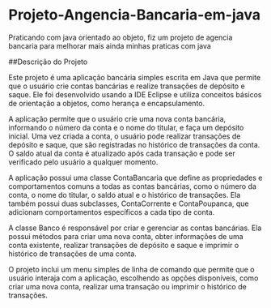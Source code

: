 # Projeto-Angencia-Bancaria-em-java
Praticando com java orientado ao objeto, fiz um projeto de agencia bancaria para melhorar mais ainda minhas praticas com java

##Descrição do Projeto


Este projeto é uma aplicação bancária simples escrita em Java que permite que o usuário crie contas bancárias e realize transações de depósito e saque. Ele foi desenvolvido usando a IDE Eclipse e utiliza conceitos básicos de orientação a objetos, como herança e encapsulamento.

A aplicação permite que o usuário crie uma nova conta bancária, informando o número da conta e o nome do titular, e faça um depósito inicial. Uma vez criada a conta, o usuário pode realizar transações de depósito e saque, que são registradas no histórico de transações da conta. O saldo atual da conta é atualizado após cada transação e pode ser verificado pelo usuário a qualquer momento.

A aplicação possui uma classe ContaBancaria que define as propriedades e comportamentos comuns a todas as contas bancárias, como o número da conta, o nome do titular, o saldo atual e o histórico de transações. Ela também possui duas subclasses, ContaCorrente e ContaPoupanca, que adicionam comportamentos específicos a cada tipo de conta.

A classe Banco é responsável por criar e gerenciar as contas bancárias. Ela possui métodos para criar uma nova conta, obter informações de uma conta existente, realizar transações de depósito e saque e imprimir o histórico de transações de uma conta.

O projeto inclui um menu simples de linha de comando que permite que o usuário interaja com a aplicação, escolhendo as opções disponíveis, como criar uma nova conta, realizar uma transação ou imprimir o histórico de transações.
